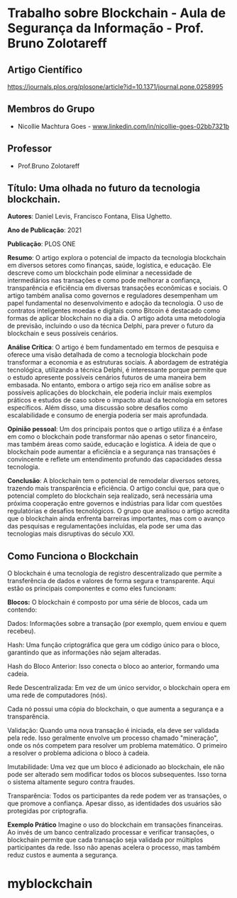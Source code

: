 # Trabalho sobre Blockchain - Aula de Segurança da Informação - Prof. Bruno Zolotareff

## Artigo Científico
https://journals.plos.org/plosone/article?id=10.1371/journal.pone.0258995

## Membros do Grupo
- Nicollie Machtura Goes - www.linkedin.com/in/nicollie-goes-02bb7321b

## Professor
- Prof.Bruno Zolotareff

## Título: Uma olhada no futuro da tecnologia blockchain.

**Autores**: Daniel Levis, Francisco Fontana, Elisa Ughetto.

**Ano de Publicação**: 2021

**Publicação**: PLOS ONE

**Resumo**: O artigo explora o potencial de impacto da tecnologia blockchain em diversos setores como finanças, saúde, logística, e educação. Ele descreve como um blockchain pode eliminar a necessidade de intermediários nas transações e como pode melhorar a confiança, transparência e eficiência em diversas transações econômicas e sociais. O artigo também analisa como governos e reguladores desempenham um papel fundamental no desenvolvimento e adoção da tecnologia. O uso de contratos inteligentes moedas e digitais como Bitcoin é destacado como formas de aplicar blockchain no dia a dia. O artigo adota uma metodologia de previsão, incluindo o uso da técnica Delphi, para prever o futuro da blockchain e seus possíveis cenários.

**Análise Crítica**: O artigo é bem fundamentado em termos de pesquisa e oferece uma visão detalhada de como a tecnologia blockchain pode transformar a economia e as estruturas sociais. A abordagem de estratégia tecnológica, utilizando a técnica Delphi, é interessante porque permite que o estudo apresente possíveis cenários futuros de uma maneira bem embasada. No entanto, embora o artigo seja rico em análise sobre as possíveis aplicações do blockchain, ele poderia incluir mais exemplos práticos e estudos de caso sobre o impacto atual da tecnologia em setores específicos. Além disso, uma discussão sobre desafios como escalabilidade e consumo de energia poderia ser mais aprofundada.

**Opinião pessoal**: Um dos principais pontos que o artigo utiliza é a ênfase em como o blockchain pode transformar não apenas o setor financeiro, mas também áreas como saúde, educação e logística. A ideia de que o blockchain pode aumentar a eficiência e a segurança nas transações é convincente e reflete um entendimento profundo das capacidades dessa tecnologia.

**Conclusão**: A blockchain tem o potencial de remodelar diversos setores, trazendo mais transparência e eficiência. O artigo conclui que, para que o potencial completo do blockchain seja realizado, será necessária uma próxima cooperação entre governos e indústrias para lidar com questões regulatórias e desafios tecnológicos. O grupo que analisou o artigo acredita que o blockchain ainda enfrenta barreiras importantes, mas com o avanço das pesquisas e regulamentações incluídas, ela pode ser uma das tecnologias mais disruptivas do século XXI.

## Como Funciona o Blockchain

O blockchain é uma tecnologia de registro descentralizado que permite a transferência de dados e valores de forma segura e transparente. Aqui estão os principais componentes e como eles funcionam:

**Blocos:** O blockchain é composto por uma série de blocos, cada um contendo:

Dados: Informações sobre a transação (por exemplo, quem enviou e quem recebeu).

Hash: Uma função criptográfica que gera um código único para o bloco, garantindo que as informações não sejam alteradas.

Hash do Bloco Anterior: Isso conecta o bloco ao anterior, formando uma cadeia.

Rede Descentralizada: Em vez de um único servidor, o blockchain opera em uma rede de computadores (nós). 

Cada nó possui uma cópia do blockchain, o que aumenta a segurança e a transparência.

Validação: Quando uma nova transação é iniciada, ela deve ser validada pela rede. Isso geralmente envolve um processo chamado "mineração", onde os nós competem para resolver um problema matemático. O primeiro a resolver o problema adiciona o bloco à cadeia.

Imutabilidade: Uma vez que um bloco é adicionado ao blockchain, ele não pode ser alterado sem modificar todos os blocos subsequentes. Isso torna o sistema altamente seguro contra fraudes.

Transparência: Todos os participantes da rede podem ver as transações, o que promove a confiança. Apesar disso, as identidades dos usuários são protegidas por criptografia.

**Exemplo Prático**
Imagine o uso do blockchain em transações financeiras. Ao invés de um banco centralizado processar e verificar transações, o blockchain permite que cada transação seja validada por múltiplos participantes da rede. Isso não apenas acelera o processo, mas também reduz custos e aumenta a segurança.

# myblockchain